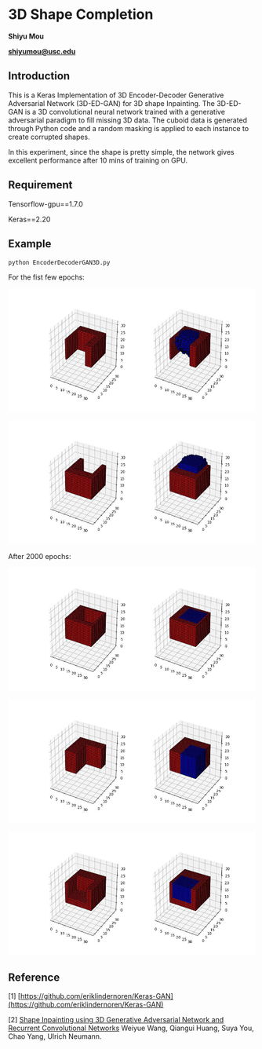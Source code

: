 # 3D Shape Completion 

**Shiyu Mou**

**shiyumou@usc.edu**
## Introduction

This is a Keras Implementation of 3D Encoder-Decoder Generative Adversarial Network (3D-ED-GAN) for 3D shape Inpainting. The 3D-ED-GAN is a 3D convolutional neural network trained with a generative adversarial paradigm to fill missing 3D data. The cuboid data is generated through Python code and a random masking is applied to each instance to create corrupted shapes. 

In this experiment, since the shape is pretty simple, the network gives excellent performance after 10 mins of training on GPU.  

## Requirement

Tensorflow-gpu==1.7.0

Keras==2.20

## Example

~~~
python EncoderDecoderGAN3D.py
~~~

For the fist few epochs: 

![](photo_2018-07-06_19-34-57.jpg)


![](photo_2018-07-06_19-35-00.jpg)

After 2000 epochs:

![](photo_2018-07-06_19-34-53.jpg)

![](photo_2018-07-06_19-33-51.jpg)

![](photo_2018-07-06_19-33-26.jpg)

## Reference

[1] [https://github.com/eriklindernoren/Keras-GAN](https://github.com/eriklindernoren/Keras-GAN)

[2] [Shape Inpainting using 3D Generative Adversarial Network and Recurrent Convolutional Networks](https://arxiv.org/abs/1711.06375) Weiyue Wang, Qiangui Huang, Suya You, Chao Yang, Ulrich Neumann. 
